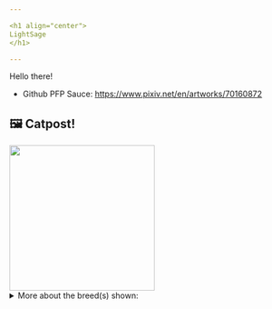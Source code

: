```yaml
---

<h1 align="center">
LightSage
</h1>

---
```


Hello there!


- Github PFP Sauce: https://www.pixiv.net/en/artworks/70160872


## 🖼️ Catpost!

<sub>
    <img src="https://cdn2.thecatapi.com/images/LX9uvE3dl.jpg" height="256">
</sub>


<details>
<summary>More about the breed(s) shown:</summary>

Breed: Cheetoh

Description: The Cheetoh has a super affectionate nature and real love for their human companions; they are intelligent with the ability to learn quickly. You can expect that a Cheetoh will be a fun-loving kitty who enjoys playing, running, and jumping through every room in your house.

Links:
<ul>
  <li>CFA None available</li>
  <li>Wikipedia https://en.wikipedia.org/wiki/Bengal_cat#Cheetoh</li>
</ul> 

</details>
